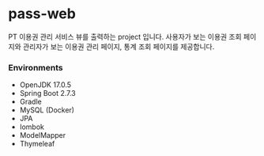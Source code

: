 # pass-web
PT 이용권 관리 서비스 뷰를 출력하는 project 입니다.
사용자가 보는 이용권 조회 페이지와 관리자가 보는 이용권 관리 페이지, 통계 조회 페이지를 제공합니다.

### Environments
* OpenJDK 17.0.5
* Spring Boot 2.7.3
* Gradle
* MySQL (Docker)
* JPA
* lombok
* ModelMapper
* Thymeleaf